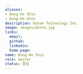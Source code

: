 ```yaml
---
aliases:
- Dong-Ho Shin
- Dong-Ho-Shin
description: Konan Technology Inc.
image: images/photo.jpg
links:
  email: 
  github: 
  linkedin: 
  home-page: 
name: Dong-Ho Shin
role: master
status: 졸업
---
```

